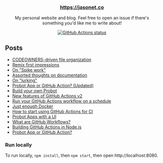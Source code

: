<h3 align="center"><a href="https://jasonet.co">https://jasonet.co</a></h3>

<p align="center">My personal website and blog. Feel free to open an issue if there's something you'd like me to write about!</p>

<p align="center"><a href="https://github.com/JasonEtco/jasonet.co/actions/workflows/ci.yml"><img alt="GitHub Actions status" src="https://github.com/JasonEtco/jasonet.co/actions/workflows/ci.yml/badge.svg"></a></p>

## Posts

<!--START_POSTS-->
- [CODEOWNERS-driven file organization](https://jasonet.co/posts/codeowners-driven-organization)
- [Remix first impressions](https://jasonet.co/posts/remix-first-impressions)
- [On "Spike work"](https://jasonet.co/posts/on-spike-work)
- [Assorted thoughts on documentation](https://jasonet.co/posts/thoughts-on-docs)
- [On "lurking"](https://jasonet.co/posts/on-lurking)
- [Probot App or GitHub Action? (Updated)](https://jasonet.co/posts/probot-app-or-github-action-v2)
- [Build your own Probot](https://jasonet.co/posts/build-your-own-probot)
- [New features of GitHub Actions v2](https://jasonet.co/posts/new-features-of-github-actions)
- [Run your GitHub Actions workflow on a schedule](https://jasonet.co/posts/scheduled-actions)
- [Just enough Docker](https://jasonet.co/posts/just-enough-docker)
- [How to start using GitHub Actions for CI](https://jasonet.co/posts/use-github-actions-for-ci)
- [Probot Apps with a UI](https://jasonet.co/posts/probot-with-ui)
- [What are GitHub Workflows?](https://jasonet.co/posts/what-are-github-workflows)
- [Building GitHub Actions in Node.js](https://jasonet.co/posts/building-github-actions-in-node)
- [Probot App or GitHub Action?](https://jasonet.co/posts/probot-app-or-github-action)
<!--END_POSTS-->

### Run locally

To run locally, `npm install`, then `npm start`, then open http://localhost:8080.
